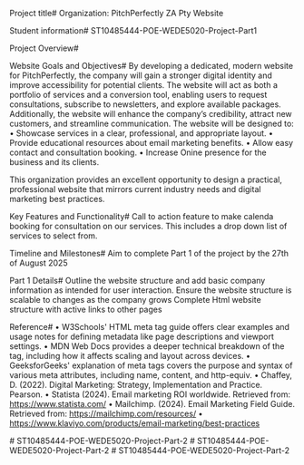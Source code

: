 Project title# Organization: PitchPerfectly ZA Pty Website

 Student information# ST10485444-POE-WEDE5020-Project-Part1
 
 Project Overview#

 
 Website Goals and Objectives#
 By developing a dedicated, modern website for PitchPerfectly, the company will gain a stronger digital identity and improve accessibility for potential clients. The website will act as both a portfolio of services and a conversion tool, enabling users to request consultations, subscribe to newsletters, and explore available packages. Additionally, the website will enhance the company’s credibility, attract new customers, and streamline communication. 
The website will be designed to: 
•	Showcase services in a clear, professional, and appropriate layout. 
•	Provide educational resources about email marketing benefits. 
•	Allow easy contact and consultation booking. 
• Increase Onine presence for the business and its clients.

This organization provides an excellent opportunity to design a practical, professional website that mirrors current industry needs and digital marketing best practices.

Key Features and Functionality#
Call to action feature to make calenda booking for consultation on our services. 
This includes a drop down list of services to select from. 

Timeline and Milestones#
Aim to complete Part 1 of the project by the 27th of August 2025

Part 1 Details#
Outline the website structure and add basic company information as intended for user interaction. 
Ensure the website structure is scalable to changes as the company grows 
Complete Html website structure with active links to other pages

Reference#
•	W3Schools' HTML meta tag guide offers clear examples and usage notes for defining metadata like page descriptions and viewport settings.
•	MDN Web Docs provides a deeper technical breakdown of the tag, including how it affects scaling and layout across devices.
•	GeeksforGeeks' explanation of meta tags covers the purpose and syntax of various meta attributes, including name, content, and http-equiv.
•	Chaffey, D. (2022). Digital Marketing: Strategy, Implementation and Practice. Pearson.
•	Statista (2024). Email marketing ROI worldwide. Retrieved from: https://www.statista.com/
•	Mailchimp. (2024). Email Marketing Field Guide. Retrieved from: https://mailchimp.com/resources/
• https://www.klaviyo.com/products/email-marketing/best-practices

#   S T 1 0 4 8 5 4 4 4 - P O E - W E D E 5 0 2 0 - P r o j e c t - P a r t - 2  
 #   S T 1 0 4 8 5 4 4 4 - P O E - W E D E 5 0 2 0 - P r o j e c t - P a r t - 2  
 #   S T 1 0 4 8 5 4 4 4 - P O E - W E D E 5 0 2 0 - P r o j e c t - P a r t - 2  
 